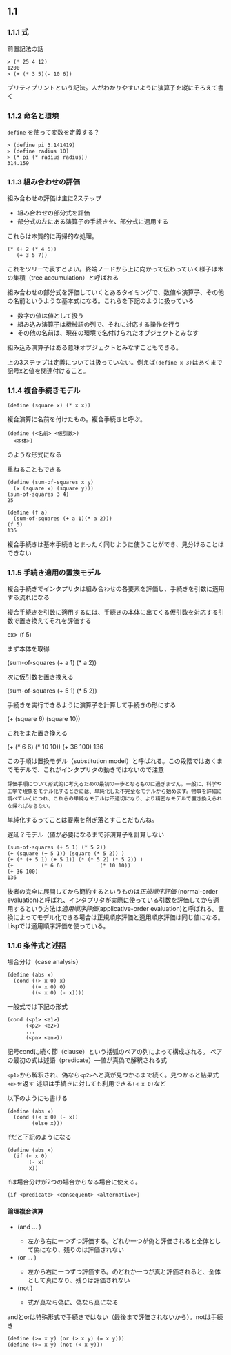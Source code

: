 ## 1.1
### 1.1.1 式
前置記法の話

```
> (* 25 4 12)
1200
> (+ (* 3 5)(- 10 6))
```

プリティプリントという記法。人がわかりやすいように演算子を縦にそろえて書く

### 1.1.2 命名と環境
`define` を使って変数を定義する？

```
> (define pi 3.141419)
> (define radius 10)
> (* pi (* radius radius))
314.159
```

### 1.1.3 組み合わせの評価
組み合わせの評価は主に2ステップ

- 組み合わせの部分式を評価
- 部分式の左にある演算子の手続きを、部分式に適用する

これらは本質的に再帰的な処理。

```
(* (+ 2 (* 4 6))
   (+ 3 5 7))
```

これをツリーで表すとよい。終端ノードから上に向かって伝わっていく様子は木の集積（tree accumulation）と呼ばれる

組み合わせの部分式を評価していくとあるタイミングで、数値や演算子、その他の名前というような基本式になる。これらを下記のように扱っている

- 数字の値は値として扱う
- 組み込み演算子は機械語の列で、それに対応する操作を行う
- その他の名前は、現在の環境で名付けられたオブジェクトとみなす

組み込み演算子はある意味オブジェクトとみなすこともできる。

上の3ステップは定義については扱っていない。例えば`(define x 3)`はあくまで記号xと値を関連付けること。

### 1.1.4 複合手続きモデル

```
(define (square x) (* x x))
```

複合演算に名前を付けたもの。複合手続きと呼ぶ。

```
(define (<名前> <仮引数>)
  <本体>)
```

のような形式になる

重ねることもできる


```
(define (sum-of-squares x y)
  (x (square x) (square y)))
(sum-of-squares 3 4)
25
```

```
(define (f a)
  (sum-of-squares (+ a 1)(* a 2)))
(f 5)
136
```

複合手続きは基本手続きとまったく同じように使うことができ、見分けることはできない

### 1.1.5 手続き適用の置換モデル
複合手続きでインタプリタは組み合わせの各要素を評価し、手続きを引数に適用する流れになる

  複合手続きを引数に適用するには、手続きの本体に出てくる仮引数を対応する引数で置き換えてそれを評価する

ex> (f 5)

まず本体を取得

(sum-of-squares (+ a 1) (* a 2))

次に仮引数を置き換える

(sum-of-squares (+ 5 1) (* 5 2))

手続きを実行できるように演算子を計算して手続きの形にする

(+ (square 6) (square 10))

これをまた置き換える

(+ (* 6 6) (* 10 10))
(+ 36 100)
136

この手順は置換モデル（substitution model）と呼ばれる。この段階ではあくまでモデルで、これがインタプリタの動きではないので注意

```
評価手順について形式的に考えるための最初の一歩となるものに過ぎません。一般に、科学や工学で現象をモデル化するときには、単純化した不完全なモデルから始めます。物事を詳細に調べていくにつれ、これらの単純なモデルは不適切になり、より精密なモデルで置き換えられな帰ればならない。
```

単純化するってことは要素を削ぎ落とすことだもんね。

遅延？モデル（値が必要になるまで非演算子を計算しない

```
(sum-of-squares (+ 5 1) (* 5 2))
(+ (square (+ 5 1)) (square (* 5 2)) )
(+ (* (+ 5 1) (+ 5 1)) (* (* 5 2) (* 5 2)) )
(+         (* 6 6)            (* 10 10))
(+ 36 100)
136
```

後者の完全に展開してから簡約するというものは*正規順序評価* (normal-order evaluation)と呼ばれ、インタプリタが実際に使っている引数を評価してから適用するという方法は*適用順序評価*(applicative-order evaluation)と呼ばれる。置換によってモデル化できる場合は正規順序評価と適用順序評価は同じ値になる。
Lispでは適用順序評価を使っている。

### 1.1.6 条件式と述語

場合分け（case analysis）

```
(define (abs x)
  (cond ((> x 0) x)
        ((= x 0) 0)
        ((< x 0) (- x))))
```

一般式では下記の形式

```
(cond (<p1> <e1>)
      (<p2> <e2>)
      ...
      (<pn> <en>))
```

記号condに続く節（clause）という括弧のペアの列によって構成される。
ペアの最初の式は述語（predicate）―値が真偽で解釈される式

`<p1>`から解釈され、偽なら`<p2>`へと真が見つかるまで続く。見つかると結果式`<e>`を返す
述語は手続きに対しても利用できる`(< x 0)`など

以下のようにも書ける

```
(define (abs x)
  (cond ((< x 0) (- x))
        (else x)))
```

ifだと下記のようになる

```
(define (abs x)
  (if (< x 0)
       (- x)
       x))
```

ifは場合分けが2つの場合からなる場合に使える。

```
(if <predicate> <consequent> <alternative>)
```

#### 論理複合演算
- (and <e1> ... <en>)
  - 左から右に一つずつ評価する。どれか一つが偽と評価されると全体として偽になり、残りの<e>は評価されない
- (or <e1> ... <en>)
  - 左から右に一つずつ評価する。<e>のどれか一つが真と評価されると、全体として真になり、残りは評価されない
- (not <e>)
  - 式が真なら偽に、偽なら真になる

andとorは特殊形式で手続きではない（最後まで評価されないから）。notは手続き

```
(define (>= x y) (or (> x y) (= x y)))
(define (>= x y) (not (< x y)))
```
